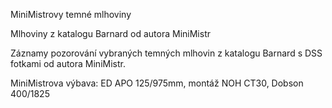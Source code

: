 MiniMistrovy temné mlhoviny 

Mlhoviny z katalogu Barnard od autora MiniMistr

Záznamy pozorování vybraných temných mlhovin z katalogu Barnard s DSS fotkami od autora MiniMistr.

MiniMistrova výbava: ED APO 125/975mm, montáž NOH CT30, Dobson 400/1825
